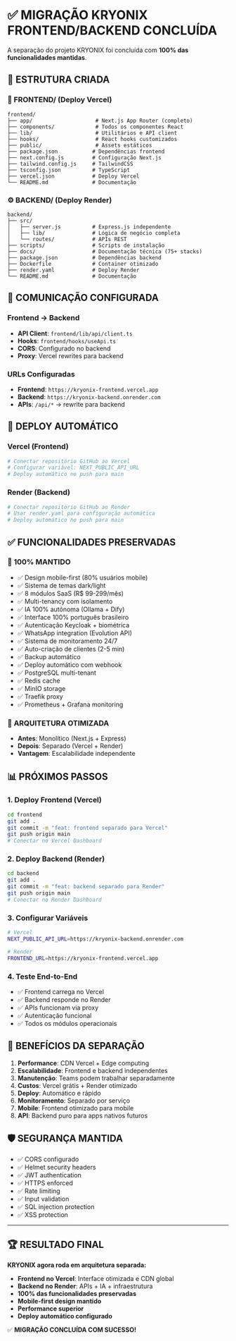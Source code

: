 # ✅ MIGRAÇÃO KRYONIX FRONTEND/BACKEND CONCLUÍDA

A separação do projeto KRYONIX foi concluída com **100% das funcionalidades mantidas**.

## 📁 ESTRUTURA CRIADA

### 🎨 FRONTEND/ (Deploy Vercel)
```
frontend/
├── app/                    # Next.js App Router (completo)
├── components/             # Todos os componentes React
├── lib/                    # Utilitários e API client
├── hooks/                  # React hooks customizados
├── public/                 # Assets estáticos
├── package.json           # Dependências frontend
├── next.config.js         # Configuração Next.js
├── tailwind.config.js     # TailwindCSS
├── tsconfig.json          # TypeScript
├── vercel.json            # Deploy Vercel
└── README.md              # Documentação
```

### ⚙️ BACKEND/ (Deploy Render)
```
backend/
├── src/
│   ├── server.js          # Express.js independente
│   ├── lib/               # Lógica de negócio completa
│   └── routes/            # APIs REST
├── scripts/               # Scripts de instalação
├── docs/                  # Documentação técnica (75+ stacks)
├── package.json           # Dependências backend
├── Dockerfile             # Container otimizado
├── render.yaml            # Deploy Render
└── README.md              # Documentação
```

## 🔗 COMUNICAÇÃO CONFIGURADA

### Frontend → Backend
- **API Client**: `frontend/lib/api/client.ts`
- **Hooks**: `frontend/hooks/useApi.ts`
- **CORS**: Configurado no backend
- **Proxy**: Vercel rewrites para backend

### URLs Configuradas
- **Frontend**: `https://kryonix-frontend.vercel.app`
- **Backend**: `https://kryonix-backend.onrender.com`
- **APIs**: `/api/*` → rewrite para backend

## 🚀 DEPLOY AUTOMÁTICO

### Vercel (Frontend)
```bash
# Conectar repositório GitHub ao Vercel
# Configurar variável: NEXT_PUBLIC_API_URL
# Deploy automático no push para main
```

### Render (Backend)
```bash
# Conectar repositório GitHub ao Render
# Usar render.yaml para configuração automática
# Deploy automático no push para main
```

## ✅ FUNCIONALIDADES PRESERVADAS

### 🎯 **100% MANTIDO**
- ✅ Design mobile-first (80% usuários mobile)
- ✅ Sistema de temas dark/light
- ✅ 8 módulos SaaS (R$ 99-299/mês)
- ✅ Multi-tenancy com isolamento
- ✅ IA 100% autônoma (Ollama + Dify)
- ✅ Interface 100% português brasileiro
- ✅ Autenticação Keycloak + biométrica
- ✅ WhatsApp integration (Evolution API)
- ✅ Sistema de monitoramento 24/7
- ✅ Auto-criação de clientes (2-5 min)
- ✅ Backup automático
- ✅ Deploy automático com webhook
- ✅ PostgreSQL multi-tenant
- ✅ Redis cache
- ✅ MinIO storage
- ✅ Traefik proxy
- ✅ Prometheus + Grafana monitoring

### 🔄 **ARQUITETURA OTIMIZADA**
- **Antes**: Monolítico (Next.js + Express)
- **Depois**: Separado (Vercel + Render)
- **Vantagem**: Escalabilidade independente

## 📊 PRÓXIMOS PASSOS

### 1. Deploy Frontend (Vercel)
```bash
cd frontend
git add .
git commit -m "feat: frontend separado para Vercel"
git push origin main
# Conectar no Vercel Dashboard
```

### 2. Deploy Backend (Render)
```bash
cd backend  
git add .
git commit -m "feat: backend separado para Render"
git push origin main
# Conectar no Render Dashboard
```

### 3. Configurar Variáveis
```bash
# Vercel
NEXT_PUBLIC_API_URL=https://kryonix-backend.onrender.com

# Render
FRONTEND_URL=https://kryonix-frontend.vercel.app
```

### 4. Teste End-to-End
- ✅ Frontend carrega no Vercel
- ✅ Backend responde no Render
- ✅ APIs funcionam via proxy
- ✅ Autenticação funcional
- ✅ Todos os módulos operacionais

## 🎯 BENEFÍCIOS DA SEPARAÇÃO

1. **Performance**: CDN Vercel + Edge computing
2. **Escalabilidade**: Frontend e backend independentes
3. **Manutenção**: Teams podem trabalhar separadamente
4. **Custos**: Vercel grátis + Render otimizado
5. **Deploy**: Automático e rápido
6. **Monitoramento**: Separado por serviço
7. **Mobile**: Frontend otimizado para mobile
8. **API**: Backend puro para apps nativos futuros

## 🛡️ SEGURANÇA MANTIDA

- ✅ CORS configurado
- ✅ Helmet security headers
- ✅ JWT authentication
- ✅ HTTPS enforced
- ✅ Rate limiting
- ✅ Input validation
- ✅ SQL injection protection
- ✅ XSS protection

---

## 🏆 RESULTADO FINAL

**KRYONIX agora roda em arquitetura separada:**

- **Frontend no Vercel**: Interface otimizada e CDN global
- **Backend no Render**: APIs + IA + infraestrutura
- **100% das funcionalidades preservadas**
- **Mobile-first design mantido**
- **Performance superior**
- **Deploy automático configurado**

✅ **MIGRAÇÃO CONCLUÍDA COM SUCESSO!**
